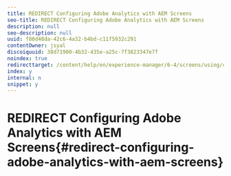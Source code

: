 ```yaml
---
title: REDIRECT Configuring Adobe Analytics with AEM Screens
seo-title: REDIRECT Configuring Adobe Analytics with AEM Screens
description: null
seo-description: null
uuid: f80d48da-42c6-4a32-b4bd-c11f5932c291
contentOwner: jsyal
discoiquuid: 38d71900-4b32-435e-a25c-7f3823347e7f
noindex: true
redirecttarget: /content/help/en/experience-manager/6-4/screens/using/configuring-adobe-analytics-aem-screens
index: y
internal: n
snippet: y
---
```


# REDIRECT Configuring Adobe Analytics with AEM Screens{#redirect-configuring-adobe-analytics-with-aem-screens}

